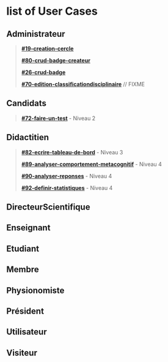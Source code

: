 # list of User Cases
## Administrateur
>**[#19-creation-cercle](https://github.com/PremierLangage/platon-conception/blob/master/UC/Administrateur/creation-cercle.md)**
>
>**[#80-crud-badge-createur](https://github.com/PremierLangage/platon-conception/blob/master/UC/Administrateur/crud-badge-createur.md)**
>
> **[#26-crud-badge](https://github.com/PremierLangage/platon-conception/blob/master/UC/Administrateur/crud-badge.md)**
>
> **[#70-edition-classificationdisciplinaire](https://github.com/PremierLangage/platon-conception/blob/master/UC/Administrateur/edition-classificationdisciplinaire.md)** // FIXME
## Candidats
> **[#72-faire-un-test](https://github.com/PremierLangage/platon-conception/blob/master/UC/Candidats/faire-un-test.md)** - Niveau 2 
## Didactitien
> **[#82-ecrire-tableau-de-bord](https://github.com/PremierLangage/platon-conception/blob/master/UC/Didactitien/ecrire-tableau-de-bord.md)** - Niveau 3
>
> **[#89-analyser-comportement-metacognitif](https://github.com/PremierLangage/platon-conception/blob/master/UC/Didactitien/analyser-comportement-metacognitif.md)** - Niveau 4
>
> **[#90-analyser-reponses](https://github.com/PremierLangage/platon-conception/blob/master/UC/Didactitien/analyser-reponses.md)** - Niveau 4
>
> **[#92-definir-statistiques](https://github.com/PremierLangage/platon-conception/blob/master/UC/Didactitien/definir-statistiques.md)** - Niveau 4
## DirecteurScientifique
## Enseignant
## Etudiant
## Membre
## Physionomiste
## Président
## Utilisateur
## Visiteur


